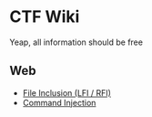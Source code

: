 # CTF Wiki

Yeap, all information should be free

## Web

* [File Inclusion (LFI / RFI)](web/file-inclusion/)
* [Command Injection](web/command-injection/)
